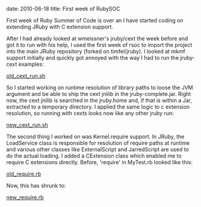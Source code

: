 date: 2010-06-18
title: First week of RubySOC

First week of Ruby Summer of Code is over an I have started coding
on extending JRuby with C extension support.

After I had already looked at wmeissner's jruby/cext the week before
and got it to run with his help, I used the first week of rsoc to
import the project into the main JRuby repository (forked on timfel/jruby).
I looked at mkmf support initially and quickly got annoyed with the way
I had to run the jruby-cext examples:

[old\_cext\_run.sh](//gist.github.com/599036)

So I started working on runtime resolution of library paths to loose the
JVM argument and be able to ship the cext jnilib in the jruby-complete.jar.
Right now, the cext jnilib is searched in the jruby.home and, if that is
within a Jar, extracted to a temporary directory.
I applied the same logic to c extension resolution, so running with cexts
looks now like any other jruby run:

[new\_cext\_run.sh](//gist.github.com/599036)

The second thing I worked on was Kernel.require support. In JRuby, the
LoadService class is responsible for resolution of require paths at
runtime and various other classes like ExternalScript and JarredScript
are used to do the actual loading.
I added a CExtension class which enabled me to require C extensions directly.
Before, 'require' in MyTest.rb looked like this:

[old\_require.rb](//gist.github.com/599036)

Now, this has shrunk to:

[new\_require.rb](//gist.github.com/599036)

